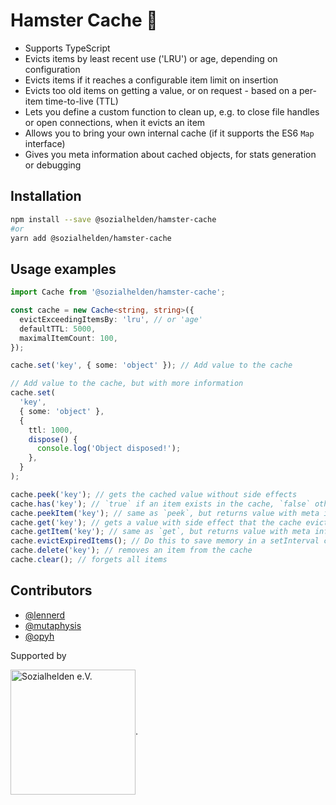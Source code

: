 # Hamster Cache 🐹

- Supports TypeScript
- Evicts items by least recent use ('LRU') or age, depending on configuration
- Evicts items if it reaches a configurable item limit on insertion
- Evicts too old items on getting a value, or on request - based on a per-item time-to-live (TTL)
- Lets you define a custom function to clean up, e.g. to close file handles or open connections, when it evicts an item
- Allows you to bring your own internal cache (if it supports the ES6 `Map` interface)
- Gives you meta information about cached objects, for stats generation or debugging

## Installation

```bash
npm install --save @sozialhelden/hamster-cache
#or
yarn add @sozialhelden/hamster-cache
```

## Usage examples

```typescript
import Cache from '@sozialhelden/hamster-cache';

const cache = new Cache<string, string>({
  evictExceedingItemsBy: 'lru', // or 'age'
  defaultTTL: 5000,
  maximalItemCount: 100,
});

cache.set('key', { some: 'object' }); // Add value to the cache

// Add value to the cache, but with more information
cache.set(
  'key',
  { some: 'object' },
  {
    ttl: 1000,
    dispose() {
      console.log('Object disposed!');
    },
  }
);

cache.peek('key'); // gets the cached value without side effects
cache.has('key'); // `true` if an item exists in the cache, `false` otherwise
cache.peekItem('key'); // same as `peek`, but returns value with meta information
cache.get('key'); // gets a value with side effect that the cache evicts the object if expired
cache.getItem('key'); // same as `get`, but returns value with meta information
cache.evictExpiredItems(); // Do this to save memory in a setInterval call - or whenever you need it!
cache.delete('key'); // removes an item from the cache
cache.clear(); // forgets all items
```

## Contributors

- [@lennerd](https://github.com/lennerd)
- [@mutaphysis](https://github.com/mutaphysis)
- [@opyh](https://github.com/opyh)

Supported by

<img alt="Sozialhelden e.V." src='./doc/sozialhelden-logo.svg' width="200" style="vertical-align: middle;">.
